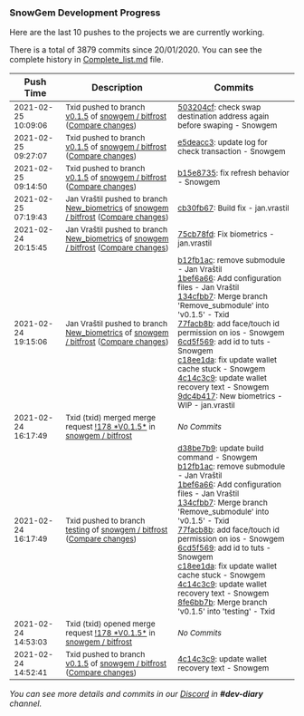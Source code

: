 
### SnowGem Development Progress

Here are the last 10 pushes to the projects we are currently working.

There is a total of 3879 commits since 20/01/2020. You can see the complete history in
 [Complete_list.md](Complete_list.md) file.

| Push Time | Description | Commits |
| --- | --- | --- |
| <sub>2021-02-25 10:09:06</sub> | <sub>Txid pushed to branch [v0\.1\.5](https://gitlab.com/snowgem/bitfrost/commits/v0.1.5) of [snowgem / bitfrost](https://gitlab.com/snowgem/bitfrost) ([Compare changes](https://gitlab.com/snowgem/bitfrost/compare/e5deacc3928d105973fd20f03576afcc7c5a71f9...503204cf46d575776e11d279f5c0c147a5ca1343))</sub> | <sub>[503204cf](https://gitlab.com/snowgem/bitfrost/-/commit/503204cf46d575776e11d279f5c0c147a5ca1343): check swap destination address again before swaping - Snowgem</sub> |
| <sub>2021-02-25 09:27:07</sub> | <sub>Txid pushed to branch [v0\.1\.5](https://gitlab.com/snowgem/bitfrost/commits/v0.1.5) of [snowgem / bitfrost](https://gitlab.com/snowgem/bitfrost) ([Compare changes](https://gitlab.com/snowgem/bitfrost/compare/b15e8735b5b56ff4d59bfde159fe47b87f78813d...e5deacc3928d105973fd20f03576afcc7c5a71f9))</sub> | <sub>[e5deacc3](https://gitlab.com/snowgem/bitfrost/-/commit/e5deacc3928d105973fd20f03576afcc7c5a71f9): update log for check transaction - Snowgem</sub> |
| <sub>2021-02-25 09:14:50</sub> | <sub>Txid pushed to branch [v0\.1\.5](https://gitlab.com/snowgem/bitfrost/commits/v0.1.5) of [snowgem / bitfrost](https://gitlab.com/snowgem/bitfrost) ([Compare changes](https://gitlab.com/snowgem/bitfrost/compare/4c14c3c9473d1cd17190888ef950cbf22aff42e7...b15e8735b5b56ff4d59bfde159fe47b87f78813d))</sub> | <sub>[b15e8735](https://gitlab.com/snowgem/bitfrost/-/commit/b15e8735b5b56ff4d59bfde159fe47b87f78813d): fix refresh behavior - Snowgem</sub> |
| <sub>2021-02-25 07:19:43</sub> | <sub>Jan Vraštil pushed to branch [New\_biometrics](https://gitlab.com/snowgem/bitfrost/commits/New_biometrics) of [snowgem / bitfrost](https://gitlab.com/snowgem/bitfrost) ([Compare changes](https://gitlab.com/snowgem/bitfrost/compare/75cb78fdeab425b003fd731bac96e337f97193a5...cb30fb673115f2ac2d7b540edbe0d66407114bfb))</sub> | <sub>[cb30fb67](https://gitlab.com/snowgem/bitfrost/-/commit/cb30fb673115f2ac2d7b540edbe0d66407114bfb): Build fix - jan.vrastil</sub> |
| <sub>2021-02-24 20:15:45</sub> | <sub>Jan Vraštil pushed to branch [New\_biometrics](https://gitlab.com/snowgem/bitfrost/commits/New_biometrics) of [snowgem / bitfrost](https://gitlab.com/snowgem/bitfrost) ([Compare changes](https://gitlab.com/snowgem/bitfrost/compare/9dc4b4172d2dba15c8fc208d03802f733e0f9cd8...75cb78fdeab425b003fd731bac96e337f97193a5))</sub> | <sub>[75cb78fd](https://gitlab.com/snowgem/bitfrost/-/commit/75cb78fdeab425b003fd731bac96e337f97193a5): Fix biometrics - jan.vrastil</sub> |
| <sub>2021-02-24 19:15:06</sub> | <sub>Jan Vraštil pushed to branch [New\_biometrics](https://gitlab.com/snowgem/bitfrost/commits/New_biometrics) of [snowgem / bitfrost](https://gitlab.com/snowgem/bitfrost) ([Compare changes](https://gitlab.com/snowgem/bitfrost/compare/c0c337cf7675c0fc173b963e55edaa54dbc203b6...9dc4b4172d2dba15c8fc208d03802f733e0f9cd8))</sub> | <sub>[b12fb1ac](https://gitlab.com/snowgem/bitfrost/-/commit/b12fb1acfa03a941330fb1b217cbdeb60705f014): remove submodule - Jan Vraštil<br>[1bef6a66](https://gitlab.com/snowgem/bitfrost/-/commit/1bef6a666e8ba857d1f2f2ad598ca54248c277f0): Add configuration files - Jan Vraštil<br>[134cfbb7](https://gitlab.com/snowgem/bitfrost/-/commit/134cfbb74bd66458a01273f807ef788af0a30e9c): Merge branch 'Remove_submodule' into 'v0.1.5' - Txid<br>[77facb8b](https://gitlab.com/snowgem/bitfrost/-/commit/77facb8b4bb5d297d10f0bcd8678f3be5d41a89f): add face/touch id permission on ios - Snowgem<br>[6cd5f569](https://gitlab.com/snowgem/bitfrost/-/commit/6cd5f5692ebb57aee7911725ea2b34c6bf09a1e2): add id to tuts - Snowgem<br>[c18ee1da](https://gitlab.com/snowgem/bitfrost/-/commit/c18ee1dab0e241e4cf1d0df63116dfb6413ef150): fix update wallet cache stuck - Snowgem<br>[4c14c3c9](https://gitlab.com/snowgem/bitfrost/-/commit/4c14c3c9473d1cd17190888ef950cbf22aff42e7): update wallet recovery text - Snowgem<br>[9dc4b417](https://gitlab.com/snowgem/bitfrost/-/commit/9dc4b4172d2dba15c8fc208d03802f733e0f9cd8): New biometrics - WIP - jan.vrastil</sub> |
| <sub>2021-02-24 16:17:49</sub> | <sub>Txid (txid) merged merge request [\!178 \*V0\.1\.5\*](https://gitlab.com/snowgem/bitfrost/-/merge_requests/178) in [snowgem / bitfrost](https://gitlab.com/snowgem/bitfrost)</sub> | <sub>_No Commits_</sub> |
| <sub>2021-02-24 16:17:49</sub> | <sub>Txid pushed to branch [testing](https://gitlab.com/snowgem/bitfrost/commits/testing) of [snowgem / bitfrost](https://gitlab.com/snowgem/bitfrost) ([Compare changes](https://gitlab.com/snowgem/bitfrost/compare/4309cfcf3152985c8e4c6cf62f1b74182f4ff67e...8fe6bb7b9cd6f7289c84bce6c2b841f1959c350b))</sub> | <sub>[d38be7b9](https://gitlab.com/snowgem/bitfrost/-/commit/d38be7b9a71c53cb5668d39296fe254e826c8f4b): update build command - Snowgem<br>[b12fb1ac](https://gitlab.com/snowgem/bitfrost/-/commit/b12fb1acfa03a941330fb1b217cbdeb60705f014): remove submodule - Jan Vraštil<br>[1bef6a66](https://gitlab.com/snowgem/bitfrost/-/commit/1bef6a666e8ba857d1f2f2ad598ca54248c277f0): Add configuration files - Jan Vraštil<br>[134cfbb7](https://gitlab.com/snowgem/bitfrost/-/commit/134cfbb74bd66458a01273f807ef788af0a30e9c): Merge branch 'Remove_submodule' into 'v0.1.5' - Txid<br>[77facb8b](https://gitlab.com/snowgem/bitfrost/-/commit/77facb8b4bb5d297d10f0bcd8678f3be5d41a89f): add face/touch id permission on ios - Snowgem<br>[6cd5f569](https://gitlab.com/snowgem/bitfrost/-/commit/6cd5f5692ebb57aee7911725ea2b34c6bf09a1e2): add id to tuts - Snowgem<br>[c18ee1da](https://gitlab.com/snowgem/bitfrost/-/commit/c18ee1dab0e241e4cf1d0df63116dfb6413ef150): fix update wallet cache stuck - Snowgem<br>[4c14c3c9](https://gitlab.com/snowgem/bitfrost/-/commit/4c14c3c9473d1cd17190888ef950cbf22aff42e7): update wallet recovery text - Snowgem<br>[8fe6bb7b](https://gitlab.com/snowgem/bitfrost/-/commit/8fe6bb7b9cd6f7289c84bce6c2b841f1959c350b): Merge branch 'v0.1.5' into 'testing' - Txid</sub> |
| <sub>2021-02-24 14:53:03</sub> | <sub>Txid (txid) opened merge request [\!178 \*V0\.1\.5\*](https://gitlab.com/snowgem/bitfrost/-/merge_requests/178) in [snowgem / bitfrost](https://gitlab.com/snowgem/bitfrost)</sub> | <sub>_No Commits_</sub> |
| <sub>2021-02-24 14:52:41</sub> | <sub>Txid pushed to branch [v0\.1\.5](https://gitlab.com/snowgem/bitfrost/commits/v0.1.5) of [snowgem / bitfrost](https://gitlab.com/snowgem/bitfrost) ([Compare changes](https://gitlab.com/snowgem/bitfrost/compare/c18ee1dab0e241e4cf1d0df63116dfb6413ef150...4c14c3c9473d1cd17190888ef950cbf22aff42e7))</sub> | <sub>[4c14c3c9](https://gitlab.com/snowgem/bitfrost/-/commit/4c14c3c9473d1cd17190888ef950cbf22aff42e7): update wallet recovery text - Snowgem</sub> |

_You can see more details and commits in our [Discord](https://discord.gg/zumGnbg) in **#dev-diary** channel._

